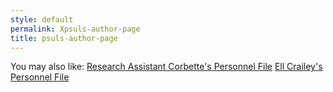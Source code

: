 ```yaml
---
style: default
permalink: Xpsuls-author-page
title: psuls-author-page
---
```

You may also like:
[Research Assistant Corbette's Personnel File](http://scp-wiki.net/salman-corbette-personnel-file)
[Ell Crailey's Personnel File](http://scp-wiki.net/ell-crailey-s-personnel-file)